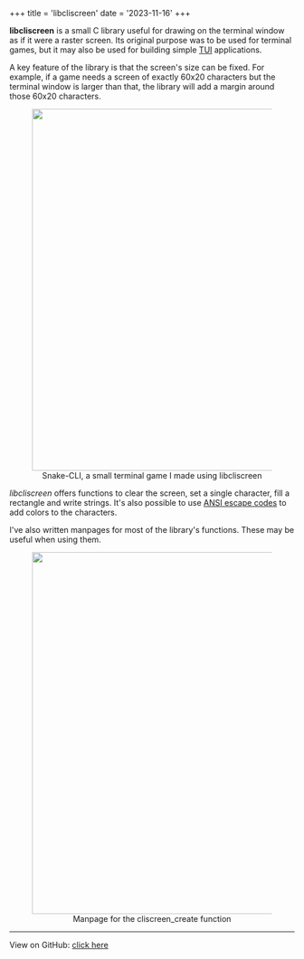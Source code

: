 +++
title = 'libcliscreen'
date = '2023-11-16'
+++

**libcliscreen** is a small C library useful for drawing on the terminal
window as if it were a raster screen. Its original purpose was to be
used for terminal games, but it may also be used for building simple
[TUI](https://en.wikipedia.org/wiki/Text-based_user_interface)
applications.

A key feature of the library is that the screen's size can be fixed. For
example, if a game needs a screen of exactly 60x20 characters but the
terminal window is larger than that, the library will add a margin
around those 60x20 characters.

<center>
<figure>
<img src="/images/snake-cli.png"
     style="width: 40rem">
<figcaption style="font-weight: normal">
Snake-CLI, a small terminal game I made using libcliscreen
</figcaption>
</figure>
</center>

_libcliscreen_ offers functions to clear the screen, set a single
character, fill a rectangle and write strings. It's also possible to use
[ANSI escape codes](https://en.wikipedia.org/wiki/ANSI_escape_code#Colors) 
to add colors to the characters.

I've also written manpages for most of the library's functions. These
may be useful when using them.

<center>
<figure>
<img src="/images/libcliscreen-manpage.png"
     style="width: 40rem">
<figcaption style="font-weight: normal">
Manpage for the cliscreen_create function
</figcaption>
</figure>
</center>

---

View on GitHub:
[click here](https://github.com/vulcalien/libcliscreen)
